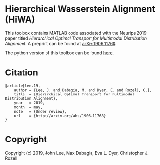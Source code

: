 # Hierarchical Wasserstein Alignment (HiWA)

This toolbox contains MATLAB code associated with the Neurips 2019 paper titled *Hierarchical Optimal Transport for Multimodal Distribution Alignment*. A preprint can be found at [arXiv:1906.11768](https://arxiv.org/abs/1906.11768).

The python version of this toolbox can be found [here](https://github.com/nerdslab/PyHiWA).

# Citation
```
@article{lee.19,
    author = {Lee, J. and Dabagia, M. and Dyer, E. and Rozell, C.},
    title  = {Hierarchical Optimal Transport for Multimodal Distribution Alignment},
    year   = 2019,
    month  = may,
    note   = {Under review},
    url    = {http://arxiv.org/abs/1906.11768}
}
```

# Copyright
Copyright (c) 2019, John Lee, Max Dabagia, Eva L. Dyer, Christopher J. Rozell
